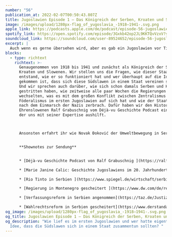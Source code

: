 ```yaml
---
number: "56"
publication_at: 2022-02-07T00:50:43.807Z
title: Jugoslawien Episode 1 – Das Königreich der Serben, Kroaten und Slowenen
image: /images/upload/1280px-flag_of_yugoslavia_-1918–1941-.svg.png
apple_link: https://podcasts.apple.com/de/podcast/episode-56-jugoslawien-episode-1-das-k%C3%B6nigreich-der/id1170436903?i=1000550252433
spotify_link: https://open.spotify.com/episode/3Gxkb42op2JL9KKTQvVzxV?si=20c62f6d60b24ecc
soundcloud_link: https://soundcloud.com/user-89524652/episode-56-jugoslawien-episode-1-das-konigreich-der-serben-kroaten-und-slowenen?si=9e5d093b9e0d497bb8f5ca6737fcc7a8&utm_source=clipboard&utm_medium=text&utm_campaign=social_sharing
excerpt: |
  Auch wenn es gerne übersehen wird, aber es gab ein Jugoslawien vor Tito. 
blocks:
  - type: richtext
    richtext: >-
      Genaugenommen von 1918 bis 1941 und zunächst als Königreich der Serben,
      Kroaten und Slowenen. Wir stellen uns die Fragen, wie dieser Staat
      entstand, wie er so funktioniert hat und wer überhaupt auf die Idee
      gekommen ist, dass sich diese Südslawen in einem Staat vereinen sollten.
      Und wir sprechen auch darüber, wie sich schon damals Serben und Kroaten
      gestritten haben, wie zeitweise alle paar Wochen die Regierungen
      wechselten, was es mit dem großen Konflikt zwischen Zentralismus und
      Föderalismus im ersten Jugoslawien auf sich hat und wie der Staat dann
      nach dem Einmarsch der Nazis zerbrach. Dafür haben wir den Historiker und
      Ehrenslowenen Ralf Grabuschnig vom Déjà-vu Geschichte Podcast eingeladen,
      der uns mit seiner Expertise aushilft. 



      Ansonsten erfahrt ihr wie Novak Đoković der Umweltbewegung in Serbien geholfen hat, warum es in Bosnien-Herzegowina erstmal keine Wahlrechtsreform geben wird, wie Corona auf dem Balkan wütet und warum in Montenegro nach gerade einmal 14 Monaten die Regierung gescheitert ist. 


      **Shownotes zur Sendung** 


      * [Déjà-vu Geschichte Podcast von Ralf Grabuschnig ](https://ralfgrabuschnig.com/deja-vu-geschichte-podcast/)[](<* <https://ralfgrabuschnig.com/deja-vu-geschichte-podcast/>>)

      * [Marie Janine Calic: Geschichte Jugoslawiens im 20. Jahrhundert ](https://www.chbeck.de/calic-janine-geschichte-jugoslawiens-20-jahrhundert/product/32095)

      * [Rio Tinto in Serbien ](https://www.spiegel.de/wirtschaft/serbien-verbietet-rio-tinto-den-abbau-von-lithium-a-72b9de4d-a29c-4a87-a464-b0b55f6d5535)(Spiegel) 

      * [Regierung in Montenegro gescheitert ](https://www.dw.com/de/regierung-in-montenegro-gescheitert/a-60668382)(Deutsche Welle) 

      * [Verfassungsreform in Serbien angenommen](https://taz.de/Justiz-in-Serbien/!5826306/) (taz) 

      * [Wahlrechtsreform in Serbien gescheitert](https://www.derstandard.de/story/2000132988881/versuch-zur-einigung-auf-verfassungsreform-in-bosnien-gescheitert) (Der Standard)
og_image: /images/upload/1280px-flag_of_yugoslavia_-1918–1941-.svg.png
og_title: Jugoslawien Episode 1 – Das Königreich der Serben, Kroaten und Slowenen
og_description: "Wie lief es im ersten Jugoslawien und wer hatte eigentlich die
  Idee, dass die Südslawen sich in einem Staat zusammentun sollten? "
---
```

